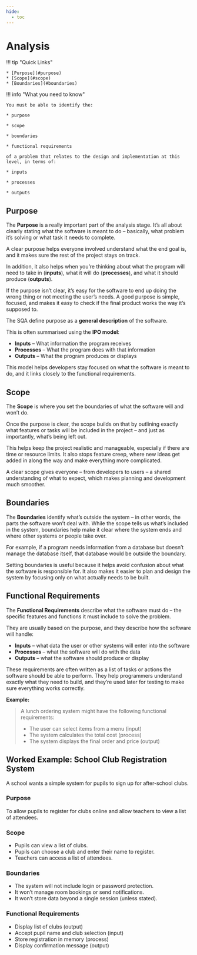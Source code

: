 ```yaml
---
hide:
  - toc
---
```


# Analysis

!!! tip "Quick Links"

    * [Purpose](#purpose)
    * [Scope](#scope)
    * [Boundaries](#boundaries)

!!! info "What you need to know"

    You must be able to identify the:

    * purpose

    * scope

    * boundaries

    * functional requirements
    
    of a problem that relates to the design and implementation at this level, in terms of:

    * inputs

    * processes
    
    * outputs

## Purpose

The __Purpose__ is a really important part of the analysis stage. It’s all about clearly stating what the software is meant to do – basically, what problem it’s solving or what task it needs to complete. 

A clear purpose helps everyone involved understand what the end goal is, and it makes sure the rest of the project stays on track. 

In addition, it also helps when you’re thinking about what the program will need to take in (__inputs__), what it will do (__processes__), and what it should produce (__outputs__). 

If the purpose isn’t clear, it’s easy for the software to end up doing the wrong thing or not meeting the user’s needs. A good purpose is simple, focused, and makes it easy to check if the final product works the way it’s supposed to.

The SQA define purpose as a __general description__ of the software. 

This is often summarised using the **IPO model**:

- **Inputs** – What information the program receives  
- **Processes** – What the program does with that information  
- **Outputs** – What the program produces or displays  

This model helps developers stay focused on what the software is meant to do, and it links closely to the functional requirements.

## Scope

The __Scope__ is where you set the boundaries of what the software will and won’t do. 

Once the purpose is clear, the scope builds on that by outlining exactly what features or tasks will be included in the project – and just as importantly, what’s being left out. 

This helps keep the project realistic and manageable, especially if there are time or resource limits. It also stops feature creep, where new ideas get added in along the way and make everything more complicated. 

A clear scope gives everyone – from developers to users – a shared understanding of what to expect, which makes planning and development much smoother.

## Boundaries

The __Boundaries__ identify what’s outside the system – in other words, the parts the software won’t deal with. While the scope tells us what’s included in the system, boundaries help make it clear where the system ends and where other systems or people take over. 

For example, if a program needs information from a database but doesn’t manage the database itself, that database would be outside the boundary. 

Setting boundaries is useful because it helps avoid confusion about what the software is responsible for. It also makes it easier to plan and design the system by focusing only on what actually needs to be built.

## Functional Requirements

The __Functional Requirements__ describe what the software must do – the specific features and functions it must include to solve the problem.

They are usually based on the purpose, and they describe how the software will handle:

- **Inputs** – what data the user or other systems will enter into the software  
- **Processes** – what the software will do with the data  
- **Outputs** – what the software should produce or display

These requirements are often written as a list of tasks or actions the software should be able to perform. They help programmers understand exactly what they need to build, and they’re used later for testing to make sure everything works correctly.

**Example:**  
> A lunch ordering system might have the following functional requirements:  
> - The user can select items from a menu (input)  
> - The system calculates the total cost (process)  
> - The system displays the final order and price (output)

## Worked Example: School Club Registration System

A school wants a simple system for pupils to sign up for after-school clubs.

### Purpose
To allow pupils to register for clubs online and allow teachers to view a list of attendees.

### Scope
- Pupils can view a list of clubs.
- Pupils can choose a club and enter their name to register.
- Teachers can access a list of attendees.

### Boundaries
- The system will not include login or password protection.
- It won’t manage room bookings or send notifications.
- It won’t store data beyond a single session (unless stated).

### Functional Requirements
- Display list of clubs (output)
- Accept pupil name and club selection (input)
- Store registration in memory (process)
- Display confirmation message (output)
